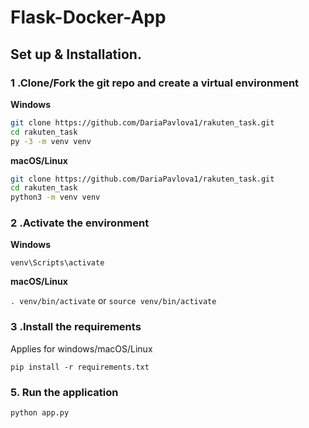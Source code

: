# Flask-Docker-App

## Set up & Installation.

### 1 .Clone/Fork the git repo and create a virtual environment 
                    
**Windows**
          
```bash
git clone https://github.com/DariaPavlova1/rakuten_task.git
cd rakuten_task
py -3 -m venv venv

```
          
**macOS/Linux**
          
```bash
git clone https://github.com/DariaPavlova1/rakuten_task.git
cd rakuten_task
python3 -m venv venv

```
### 2 .Activate the environment
          
**Windows** 

```venv\Scripts\activate```
          
**macOS/Linux**

```. venv/bin/activate```
or
```source venv/bin/activate```


### 3 .Install the requirements

Applies for windows/macOS/Linux

```
pip install -r requirements.txt
```

### 5. Run the application
`python app.py`

